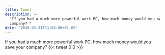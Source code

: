 ```yaml
---
title: Tweet
description: >-
  "If you had a much more powerful work PC, how much money would you save your
  company? "
date: '2010-03-31T11:03:06+01:00'
---
```

If you had a much more powerful work PC, how much money would you save your company? 
      {{< tweet 0 0 >}}
    
